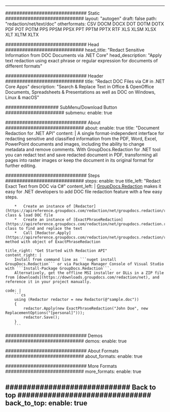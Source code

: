 













---
############################# Static ############################
layout: "autogen"
draft: false
path: "redaction/net/text/doc"
otherformats: CSV DOCM DOCX DOT DOTM DOTX PDF POT POTM PPS PPSM PPSX PPT PPTM PPTX RTF XLS XLSM XLSX XLT XLTM XLTX  

############################# Head ############################
head_title: "Redact Sensitive Information from DOC Documents via .NET Core"
head_description: "Apply text redaction using exact phrase or regular expression for documents of different formats"

############################# Header ############################
title: "Redact DOC Files via C# in .NET Core Apps"
description: "Search & Replace Text in Office & OpenOffice Documents, Spreadsheets & Presentations as well as DOC on Windows, Linux & macOS"

################### SubMenu/Download Button #####################
submenu:
    enable: true

############################# About ############################
about:
    enable: true
    title: "Document Redaction for .NET API"
    content: |
        A single format-independent interface for redacting sensitive and classified information from the PDF, Word, Excel, PowerPoint documents and images, including the ability to change metadata and remove comments. With GroupDocs.Redaction for .NET tool you can redact text and save redacted document in PDF, transforming all pages into raster images or keep the document in its original format for further editing.

############################# Steps ############################
steps:
    enable: true
    title_left: "Redact Exact Text from DOC via C#"
    content_left: |
        [GroupDocs.Redaction](/redaction/net/) makes it easy for .NET developers to add DOC file redaction feature with a few easy steps.

        *   Create an instance of [Redactor](https://apireference.groupdocs.com/redaction/net/groupdocs.redaction/redactor) class & load DOC file
        *   Create an instance of [ExactPhraseRedaction](https://apireference.groupdocs.com/redaction/net/groupdocs.redaction.redactions/exactphraseredaction) class to find and replace the text
        *   Call [Redactor.Apply](https://apireference.groupdocs.com/redaction/net/groupdocs.redaction/redactor/methods/apply/index) method with object of ExactPhraseRedaction
        
    title_right: "Get Started with Redaction API"
    content_right: |
        Install from command line as ```nuget install GroupDocs.Redaction``` or via Package Manager Console of Visual Studio with ```Install-Package GroupDocs.Redaction```. 
        Alternatively, get the offline MSI installer or DLLs in a ZIP file from [downloads](https://downloads.groupdocs.com/redaction/net), and reference it in your project manually.  
        
    code: |
        ```cs
        using (Redactor redactor = new Redactor(@"sample.doc"))
        {
        	redactor.Apply(new ExactPhraseRedaction("John Doe", new ReplacementOptions("[personal]")));
        	redactor.Save();
        }
        ```

############################# Demos ############################
demos:
    enable: true

############################# About Formats ############################
about_formats:
    enable: true

############################# More Formats ############################
more_formats:
    enable: true

############################# Back to top ###############################
back_to_top:
    enable: true
---